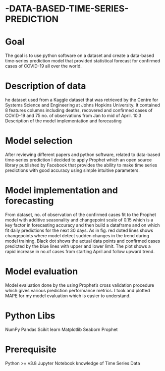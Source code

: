 # -DATA-BASED-TIME-SERIES-PREDICTION

# Goal

The goal is to use python software on a dataset and create a data-based time-series prediction model
that provided statistical forecast for confirmed cases of COVID-19 all over the world.

# Description of data
he dataset used from a Kaggle dataset that was retrieved by the Centre for Systems Science
and Engineering at Johns Hopkins University. It contained 8 features columns including deaths,
recovered and confirmed cases of COVID-19 and 75 no. of observations from Jan to mid of April.
10.3 Description of the model implementation and forecasting

# Model selection
After reviewing different papers and python software, related to data-based time-series prediction I
decided to apply Prophet which an open source library published by Facebook that provides the
ability to make time series predictions with good accuracy using simple intuitive parameters.

# Model implementation and forecasting
From dataset, no. of observation of the confirmed cases fit to the Prophet model with additive
seasonality and changepoint scale of 0.15 which is a key factor in forecasting accuracy and then
build a dataframe and on which fit daily predictions for the next 30 days. As in fig. red doted lines
shows changepoints where model detect sudden changes in the trend during model training. Black
dot shows the actual data points and confirmed cases predicted by the blue lines with upper and
lower limit. The plot shows a rapid increase in no.of cases from starting April and follow upward
trend.

#  Model evaluation
Model evaluation done by the using Prophet’s cross validation procedure which gives various
prediction performance metrics. I took and plotted MAPE for my model evaluation which is easier
to understand.

# Python Libs
NumPy
Pandas
Scikit learn
Matplotlib
Seaborn
Prophet 

# Prerequisite
Python >= v3.8
Jupyter Notebook
knowledge of Time Series Data


